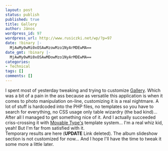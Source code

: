 ```yaml
---
layout: post
status: publish
published: true
title: Gallery
author: János
wordpress_id: 97
wordpress_url: http://www.rusiczki.net/wp/?p=97
date: !binary |-
  MjAwMy0wMi0xOSAwMzowMzo1NyArMDEwMA==
date_gmt: !binary |-
  MjAwMy0wMi0xOSAwMDowMzo1NyArMDEwMA==
categories:
- Technical
tags: []
comments: []
---
```

<p>I spent most of yesterday tweaking and trying to customize <a href="http://gallery.menalto.com/modules.php?op=modload&name=News&file=index" title="A very good gallery for your PHP site...">Gallery</a>. Which was a bit of a pain in the ass because as versatile this application is when it comes to photo manipulation on-line, customizing it is a real nightmare. A lot of stuff is hardcoded into the PHP files, no templates so you have to search for everything, no CSS usage only table wizardry (the bad kind)... After all I managed to get something nice of it. And I actually succeeded criss-crossing it with <a href="http://www.movabletype.org" title="The best WebLog management system...">Movable Type's</a> template system... I'm a real whiz kid, yeah! But I'm far from satisfied with it.<br />
Temporary results are here (<b>UPDATE</b> Link deleted). The album slideshow section is not customized for now... And I hope I'll have the time to tweak it some more a little later.</p>
